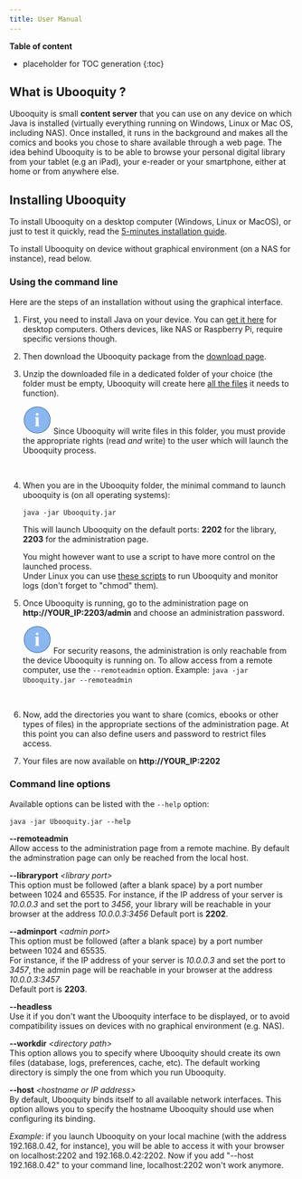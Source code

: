 ```yaml
---
title: User Manual
---
```


**Table of content**

* placeholder for TOC generation
{:toc}

## What is Ubooquity ?

Ubooquity is small **content server** that you can use on any device on which Java is installed (virtually everything running on Windows, Linux or Mac OS, including NAS).
Once installed, it runs in the background and makes all the comics and books you chose to share available through a web page.
The idea behind Ubooquity is to be able to browse your personal digital library from your tablet (e.g an iPad), your e-reader or your smartphone, either at home or from anywhere else.

## Installing Ubooquity

To install Ubooquity on a desktop computer (Windows, Linux or MacOS), or just to test it quickly, read the [5-minutes installation guide](installation-guide.html).

To install Ubooquity on device without graphical environment (on a NAS for instance), read below.

### Using the command line

Here are the steps of an installation without using the graphical interface.

1. First, you need to install Java on your device. You can [get it here](https://www.java.com/en/download/manual.jsp) for desktop computers. Others devices, like NAS or Raspberry Pi, require specific versions though.  

2. Then download the Ubooquity package from the [download page](http://vaemendis.net/ubooquity/static2/download).  

3. Unzip the downloaded file in a dedicated folder of your choice (the folder must be empty, Ubooquity will create here [all the files](dir-structure.html) it needs to function).  

    ![](../assets/images/info.png) Since Ubooquity will write files in this folder, you must provide the appropriate rights (read _and_ write) to the user which will launch the Ubooquity process.
<br>
  

4. When you are in the Ubooquity folder, the minimal command to launch ubooquity is (on all operating systems):
    ```
    java -jar Ubooquity.jar
    ```
    This will launch Ubooquity on the default ports: **2202** for the library, **2203** for the administration page.  

    You might however want to use a script to have more control on the launched process.  
    Under Linux you can use [these scripts](http://vaemendis.net/ubooquity/downloads/scripts/) to run Ubooquity and monitor logs (don't forget to "chmod" them).

5. Once Ubooquity is running, go to the administration page on **http://YOUR_IP:2203/admin** and choose an administration password.  

    ![](../assets/images/info.png) For security reasons, the administration is only reachable from the device Ubooquity is running on. To allow access from a remote computer, use the `--remoteadmin` option. Example: `java -jar Ubooquity.jar --remoteadmin`
<br>

6. Now, add the directories you want to share (comics, ebooks or other types of files) in the appropriate sections of the administration page. At this point you can also define users and password to restrict files access.  

7. Your files are now available on **http://YOUR_IP:2202**

### Command line options

Available options can be listed with the `--help` option:
```
java -jar Ubooquity.jar --help
```

**--remoteadmin**  
Allow access to the administration page from a remote machine. By default the adminstration page can only be reached from the local host.

**--libraryport** _\<library port\>_  
This option must be followed (after a blank space) by a port number between 1024 and 65535.
For instance, if the IP address of your server is _10.0.0.3_ and set the port to _3456_, your library will be reachable in your browser at the address _10.0.0.3:3456_
Default port is **2202**.

**--adminport** _\<admin port\>_  
This option must be followed (after a blank space) by a port number between 1024 and 65535.  
For instance, if the IP address of your server is _10.0.0.3_ and set the port to _3457_, the admin page will be reachable in your browser at the address _10.0.0.3:3457_  
Default port is **2203**.

**--headless**  
Use it if you don't want the Ubooquity interface to be displayed, or to avoid compatibility issues on devices with no graphical environment (e.g. NAS).

**--workdir** _\<directory path\>_  
This option allows you to specify where Ubooquity should create its own files (database, logs, preferences, cache, etc). The default working directory is simply the one from which you run Ubooquity.

**--host** _\<hostname or IP address\>_  
By default, Ubooquity binds itself to all available network interfaces. This option allows you to specify the hostname Ubooquity should use when configuring its binding.  

_Example_: if you launch Ubooquity on your local machine (with the address 192.168.0.42, for instance), you will be able to access it with your browser on localhost:2202 and 192.168.0.42:2202. Now if you add "--host 192.168.0.42" to your command line, localhost:2202 won't work anymore.
